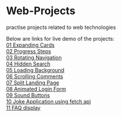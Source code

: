 # Web-Projects

practise projects related to web technologies

Below are links for live demo of the projects:
<br>
[01 Expanding Cards](https://nebulaanish.github.io/Web-Projects/01%20Expanding%20Cards) <br>
[02 Progress Steps](https://nebulaanish.github.io/Web-Projects/02%20Progress%20Steps) <br>
[03 Rotating Navigation](https://nebulaanish.github.io/Web-Projects/03%20rotating%20navigation) <br>
[04 Hidden Search](https://nebulaanish.github.io/Web-Projects/04%20hidden%20search) <br>
[05 Loading Background](https://nebulaanish.github.io/Web-Projects/05%20Loading%20background) <br>
[06 Scrolling Comments](https://nebulaanish.github.io/Web-Projects/06%20Scrolling%20Comments) <br>
[07 Split Landing Page](https://nebulaanish.github.io/Web-Projects/07%20split%20landing%20page) <br>
[08 Animated Login Form](https://nebulaanish.github.io/Web-Projects/08%20login%20form%20animation) <br>
[09 Sound Buttons](https://nebulaanish.github.io/Web-Projects/09%20sound) <br>
[10 Joke Application using fetch api](https://nebulaanish.github.io/Web-Projects/10%20joke%20application) <br>
[11 FAQ display](https://nebulaanish.github.io/Web-Projects/11%20faq) <br>
